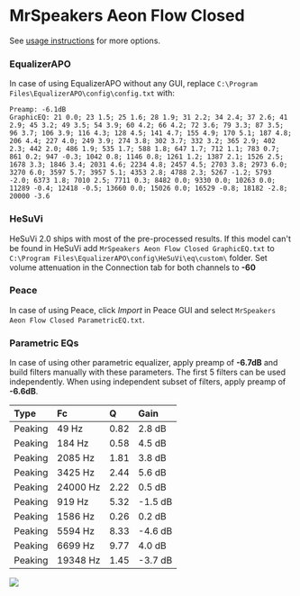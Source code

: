 # MrSpeakers Aeon Flow Closed
See [usage instructions](https://github.com/jaakkopasanen/AutoEq#usage) for more options.

### EqualizerAPO
In case of using EqualizerAPO without any GUI, replace `C:\Program Files\EqualizerAPO\config\config.txt`
with:
```
Preamp: -6.1dB
GraphicEQ: 21 0.0; 23 1.5; 25 1.6; 28 1.9; 31 2.2; 34 2.4; 37 2.6; 41 2.9; 45 3.2; 49 3.5; 54 3.9; 60 4.2; 66 4.2; 72 3.6; 79 3.3; 87 3.5; 96 3.7; 106 3.9; 116 4.3; 128 4.5; 141 4.7; 155 4.9; 170 5.1; 187 4.8; 206 4.4; 227 4.0; 249 3.9; 274 3.8; 302 3.7; 332 3.2; 365 2.9; 402 2.3; 442 2.0; 486 1.9; 535 1.7; 588 1.8; 647 1.7; 712 1.1; 783 0.7; 861 0.2; 947 -0.3; 1042 0.8; 1146 0.8; 1261 1.2; 1387 2.1; 1526 2.5; 1678 3.3; 1846 3.4; 2031 4.6; 2234 4.8; 2457 4.5; 2703 3.8; 2973 6.0; 3270 6.0; 3597 5.7; 3957 5.1; 4353 2.8; 4788 2.3; 5267 -1.2; 5793 -2.0; 6373 1.8; 7010 2.5; 7711 0.3; 8482 0.0; 9330 0.0; 10263 0.0; 11289 -0.4; 12418 -0.5; 13660 0.0; 15026 0.0; 16529 -0.8; 18182 -2.8; 20000 -3.6
```

### HeSuVi
HeSuVi 2.0 ships with most of the pre-processed results. If this model can't be found in HeSuVi add
`MrSpeakers Aeon Flow Closed GraphicEQ.txt` to `C:\Program Files\EqualizerAPO\config\HeSuVi\eq\custom\` folder.
Set volume attenuation in the Connection tab for both channels to **-60**

### Peace
In case of using Peace, click *Import* in Peace GUI and select `MrSpeakers Aeon Flow Closed ParametricEQ.txt`.

### Parametric EQs
In case of using other parametric equalizer, apply preamp of **-6.7dB** and build filters manually
with these parameters. The first 5 filters can be used independently.
When using independent subset of filters, apply preamp of **-6.6dB**.

| Type    | Fc       |    Q | Gain    |
|:--------|:---------|:-----|:--------|
| Peaking | 49 Hz    | 0.82 | 2.8 dB  |
| Peaking | 184 Hz   | 0.58 | 4.5 dB  |
| Peaking | 2085 Hz  | 1.81 | 3.8 dB  |
| Peaking | 3425 Hz  | 2.44 | 5.6 dB  |
| Peaking | 24000 Hz | 2.22 | 0.5 dB  |
| Peaking | 919 Hz   | 5.32 | -1.5 dB |
| Peaking | 1586 Hz  | 0.26 | 0.2 dB  |
| Peaking | 5594 Hz  | 8.33 | -4.6 dB |
| Peaking | 6699 Hz  | 9.77 | 4.0 dB  |
| Peaking | 19348 Hz | 1.45 | -3.7 dB |

![](https://raw.githubusercontent.com/jaakkopasanen/AutoEq/master/results/oratory1990/harman_over-ear_2018/MrSpeakers%20Aeon%20Flow%20Closed/MrSpeakers%20Aeon%20Flow%20Closed.png)